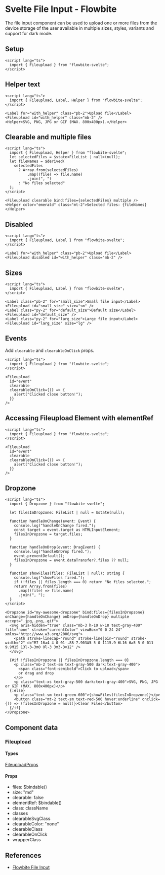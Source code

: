 # Svelte File Input - Flowbite


The file input component can be used to upload one or more files from the device storage of the user available in multiple sizes, styles, variants and support for dark mode.

## Setup

```svelte
<script lang="ts">
  import { Fileupload } from "flowbite-svelte";
</script>
```

## Helper text

```svelte
<script lang="ts">
  import { Fileupload, Label, Helper } from "flowbite-svelte";
</script>

<Label for="with_helper" class="pb-2">Upload file</Label>
<Fileupload id="with_helper" class="mb-2" />
<Helper>SVG, PNG, JPG or GIF (MAX. 800x400px).</Helper>
```

## Clearable and multiple files

```svelte
<script lang="ts">
  import { Fileupload, Helper } from "flowbite-svelte";
  let selectedFiles = $state<FileList | null>(null);
  let fileNames = $derived(
    selectedFiles
      ? Array.from(selectedFiles)
          .map((file) => file.name)
          .join(", ")
      : "No files selected"
  );
</script>

<Fileupload clearable bind:files={selectedFiles} multiple />
<Helper color="emerald" class="mt-2">Selected files: {fileNames}</Helper>
```

## Disabled

```svelte
<script lang="ts">
  import { Fileupload, Label } from "flowbite-svelte";
</script>

<Label for="with_helper" class="pb-2">Upload file</Label>
<Fileupload disabled id="with_helper" class="mb-2" />
```

## Sizes

```svelte
<script lang="ts">
  import { Fileupload, Label } from "flowbite-svelte";
</script>

<Label class="pb-2" for="small_size">Small file input</Label>
<Fileupload id="small_size" size="sm" />
<Label class="py-2" for="default_size">Default size</Label>
<Fileupload id="default_size" />
<Label class="py-2" for="larg_size">Large file input</Label>
<Fileupload id="larg_size" size="lg" />
```

## Events

Add `clearable` and `clearableOnClick` props.

```svelte
<script lang="ts">
  import { Fileupload } from "flowbite-svelte";
</script>

<Fileupload
  id="event"
  clearable
  clearableOnClick={() => {
    alert("Clicked close button!");
  }}
/>
```

## Accessing Fileupload Element with elementRef

```svelte
<script lang="ts">
  import { Fileupload } from "flowbite-svelte";
</script>

<Fileupload
  id="event"
  clearable
  clearableOnClick={() => {
    alert("Clicked close button!");
  }}
/>
```

## Dropzone

```svelte
<script lang="ts">
  import { Dropzone } from "flowbite-svelte";

  let filesInDropzone: FileList | null = $state(null);

  function handleOnChange(event: Event) {
    console.log("handleOnChange fired.");
    const target = event.target as HTMLInputElement;
    filesInDropzone = target.files;
  }

  function handleOnDrop(event: DragEvent) {
    console.log("handleOnDrop fired.");
    event.preventDefault();
    filesInDropzone = event.dataTransfer?.files ?? null;
  }

  function showFiles(files: FileList | null): string {
    console.log("showFiles fired.");
    if (!files || files.length === 0) return "No files selected.";
    return Array.from(files)
      .map((file) => file.name)
      .join(", ");
  }
</script>

<Dropzone id="my-awesome-dropzone" bind:files={filesInDropzone} onChange={handleOnChange} onDrop={handleOnDrop} multiple accept=".jpg,.png,.gif">
  <svg aria-hidden="true" class="mb-3 h-10 w-10 text-gray-400" fill="none" stroke="currentColor" viewBox="0 0 24 24" xmlns="http://www.w3.org/2000/svg">
    <path stroke-linecap="round" stroke-linejoin="round" stroke-width="2" d="M7 16a4 4 0 01-.88-7.903A5 5 0 1115.9 6L16 6a5 5 0 011 9.9M15 13l-3-3m0 0l-3 3m3-3v12" />
  </svg>

  {#if !filesInDropzone || filesInDropzone.length === 0}
    <p class="mb-2 text-sm text-gray-500 dark:text-gray-400">
      <span class="font-semibold">Click to upload</span>
      or drag and drop
    </p>
    <p class="text-xs text-gray-500 dark:text-gray-400">SVG, PNG, JPG or GIF (MAX. 800x400px)</p>
  {:else}
    <p class="text-sm text-green-600">{showFiles(filesInDropzone)}</p>
    <button class="mt-2 text-sm text-red-500 hover:underline" onclick={() => (filesInDropzone = null)}>Clear Files</button>
  {/if}
</Dropzone>
```

## Component data

### Fileupload

#### Types

[FileuploadProps](https://github.com/themesberg/flowbite-svelte/blob/main/src/lib/types.ts#L709)

#### Props

- files: $bindable()
- size: "md"
- clearable: false
- elementRef: $bindable()
- class: className
- classes
- clearableSvgClass
- clearableColor: "none"
- clearableClass
- clearableOnClick
- wrapperClass


## References

- [Flowbite File Input](https://flowbite.com/docs/forms/file-input/)
